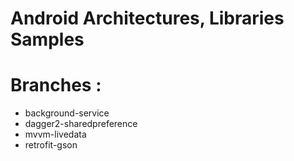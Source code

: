 # Android Architectures, Libraries Samples

# Branches :
* background-service
* dagger2-sharedpreference
* mvvm-livedata
* retrofit-gson
